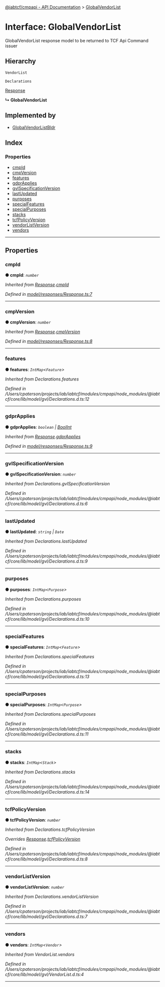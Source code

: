 [@iabtcf/cmpapi - API Documentation](../README.md) > [GlobalVendorList](../interfaces/globalvendorlist.md)

# Interface: GlobalVendorList

GlobalVendorList response model to be returned to TCF Api Command issuer

## Hierarchy

 `VendorList`

 `Declarations`

 [Response](response.md)

**↳ GlobalVendorList**

## Implemented by

* [GlobalVendorListBldr](../classes/globalvendorlistbldr.md)

## Index

### Properties

* [cmpId](globalvendorlist.md#cmpid)
* [cmpVersion](globalvendorlist.md#cmpversion)
* [features](globalvendorlist.md#features)
* [gdprApplies](globalvendorlist.md#gdprapplies)
* [gvlSpecificationVersion](globalvendorlist.md#gvlspecificationversion)
* [lastUpdated](globalvendorlist.md#lastupdated)
* [purposes](globalvendorlist.md#purposes)
* [specialFeatures](globalvendorlist.md#specialfeatures)
* [specialPurposes](globalvendorlist.md#specialpurposes)
* [stacks](globalvendorlist.md#stacks)
* [tcfPolicyVersion](globalvendorlist.md#tcfpolicyversion)
* [vendorListVersion](globalvendorlist.md#vendorlistversion)
* [vendors](globalvendorlist.md#vendors)

---

## Properties

<a id="cmpid"></a>

###  cmpId

**● cmpId**: *`number`*

*Inherited from [Response](response.md).[cmpId](response.md#cmpid)*

*Defined in [model/responses/Response.ts:7](https://github.com/chrispaterson/iabtcf/blob/aa3fc72/modules/cmpapi/src/model/responses/Response.ts#L7)*

___
<a id="cmpversion"></a>

###  cmpVersion

**● cmpVersion**: *`number`*

*Inherited from [Response](response.md).[cmpVersion](response.md#cmpversion)*

*Defined in [model/responses/Response.ts:8](https://github.com/chrispaterson/iabtcf/blob/aa3fc72/modules/cmpapi/src/model/responses/Response.ts#L8)*

___
<a id="features"></a>

###  features

**● features**: *`IntMap`<`Feature`>*

*Inherited from Declarations.features*

*Defined in /Users/cpaterson/projects/iab/iabtcf/modules/cmpapi/node_modules/@iabtcf/core/lib/model/gvl/Declarations.d.ts:12*

___
<a id="gdprapplies"></a>

###  gdprApplies

**● gdprApplies**: *`boolean` \| [BoolInt](../#boolint)*

*Inherited from [Response](response.md).[gdprApplies](response.md#gdprapplies)*

*Defined in [model/responses/Response.ts:9](https://github.com/chrispaterson/iabtcf/blob/aa3fc72/modules/cmpapi/src/model/responses/Response.ts#L9)*

___
<a id="gvlspecificationversion"></a>

###  gvlSpecificationVersion

**● gvlSpecificationVersion**: *`number`*

*Inherited from Declarations.gvlSpecificationVersion*

*Defined in /Users/cpaterson/projects/iab/iabtcf/modules/cmpapi/node_modules/@iabtcf/core/lib/model/gvl/Declarations.d.ts:6*

___
<a id="lastupdated"></a>

###  lastUpdated

**● lastUpdated**: *`string` \| `Date`*

*Inherited from Declarations.lastUpdated*

*Defined in /Users/cpaterson/projects/iab/iabtcf/modules/cmpapi/node_modules/@iabtcf/core/lib/model/gvl/Declarations.d.ts:9*

___
<a id="purposes"></a>

###  purposes

**● purposes**: *`IntMap`<`Purpose`>*

*Inherited from Declarations.purposes*

*Defined in /Users/cpaterson/projects/iab/iabtcf/modules/cmpapi/node_modules/@iabtcf/core/lib/model/gvl/Declarations.d.ts:10*

___
<a id="specialfeatures"></a>

###  specialFeatures

**● specialFeatures**: *`IntMap`<`Feature`>*

*Inherited from Declarations.specialFeatures*

*Defined in /Users/cpaterson/projects/iab/iabtcf/modules/cmpapi/node_modules/@iabtcf/core/lib/model/gvl/Declarations.d.ts:13*

___
<a id="specialpurposes"></a>

###  specialPurposes

**● specialPurposes**: *`IntMap`<`Purpose`>*

*Inherited from Declarations.specialPurposes*

*Defined in /Users/cpaterson/projects/iab/iabtcf/modules/cmpapi/node_modules/@iabtcf/core/lib/model/gvl/Declarations.d.ts:11*

___
<a id="stacks"></a>

###  stacks

**● stacks**: *`IntMap`<`Stack`>*

*Inherited from Declarations.stacks*

*Defined in /Users/cpaterson/projects/iab/iabtcf/modules/cmpapi/node_modules/@iabtcf/core/lib/model/gvl/Declarations.d.ts:14*

___
<a id="tcfpolicyversion"></a>

###  tcfPolicyVersion

**● tcfPolicyVersion**: *`number`*

*Inherited from Declarations.tcfPolicyVersion*

*Overrides [Response](response.md).[tcfPolicyVersion](response.md#tcfpolicyversion)*

*Defined in /Users/cpaterson/projects/iab/iabtcf/modules/cmpapi/node_modules/@iabtcf/core/lib/model/gvl/Declarations.d.ts:8*

___
<a id="vendorlistversion"></a>

###  vendorListVersion

**● vendorListVersion**: *`number`*

*Inherited from Declarations.vendorListVersion*

*Defined in /Users/cpaterson/projects/iab/iabtcf/modules/cmpapi/node_modules/@iabtcf/core/lib/model/gvl/Declarations.d.ts:7*

___
<a id="vendors"></a>

###  vendors

**● vendors**: *`IntMap`<`Vendor`>*

*Inherited from VendorList.vendors*

*Defined in /Users/cpaterson/projects/iab/iabtcf/modules/cmpapi/node_modules/@iabtcf/core/lib/model/gvl/VendorList.d.ts:4*

___

